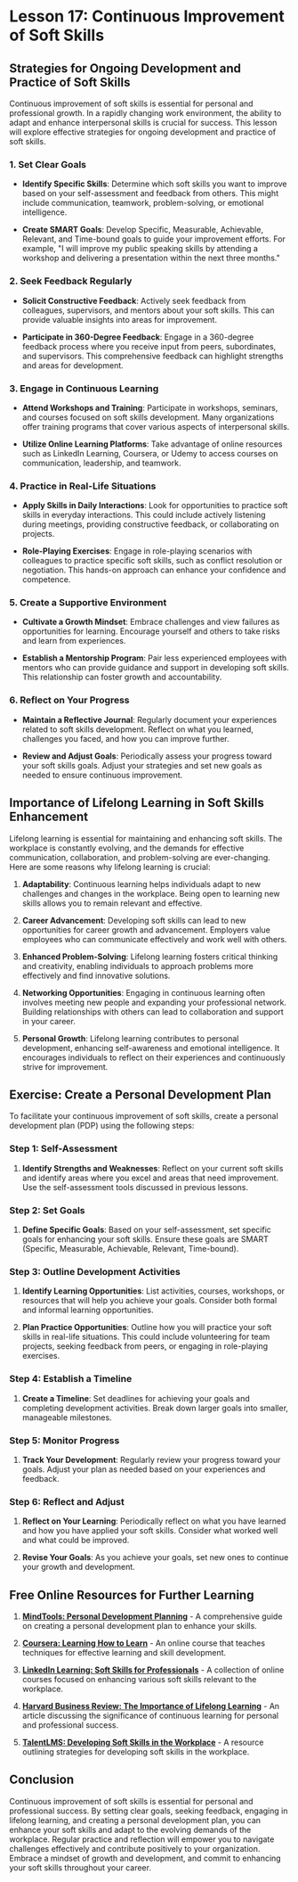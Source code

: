 # Lesson 17: Continuous Improvement of Soft Skills

## Strategies for Ongoing Development and Practice of Soft Skills

Continuous improvement of soft skills is essential for personal and professional growth. In a rapidly changing work environment, the ability to adapt and enhance interpersonal skills is crucial for success. This lesson will explore effective strategies for ongoing development and practice of soft skills.

### 1. Set Clear Goals

- **Identify Specific Skills**: Determine which soft skills you want to improve based on your self-assessment and feedback from others. This might include communication, teamwork, problem-solving, or emotional intelligence.

- **Create SMART Goals**: Develop Specific, Measurable, Achievable, Relevant, and Time-bound goals to guide your improvement efforts. For example, "I will improve my public speaking skills by attending a workshop and delivering a presentation within the next three months."

### 2. Seek Feedback Regularly

- **Solicit Constructive Feedback**: Actively seek feedback from colleagues, supervisors, and mentors about your soft skills. This can provide valuable insights into areas for improvement.

- **Participate in 360-Degree Feedback**: Engage in a 360-degree feedback process where you receive input from peers, subordinates, and supervisors. This comprehensive feedback can highlight strengths and areas for development.

### 3. Engage in Continuous Learning

- **Attend Workshops and Training**: Participate in workshops, seminars, and courses focused on soft skills development. Many organizations offer training programs that cover various aspects of interpersonal skills.

- **Utilize Online Learning Platforms**: Take advantage of online resources such as LinkedIn Learning, Coursera, or Udemy to access courses on communication, leadership, and teamwork.

### 4. Practice in Real-Life Situations

- **Apply Skills in Daily Interactions**: Look for opportunities to practice soft skills in everyday interactions. This could include actively listening during meetings, providing constructive feedback, or collaborating on projects.

- **Role-Playing Exercises**: Engage in role-playing scenarios with colleagues to practice specific soft skills, such as conflict resolution or negotiation. This hands-on approach can enhance your confidence and competence.

### 5. Create a Supportive Environment

- **Cultivate a Growth Mindset**: Embrace challenges and view failures as opportunities for learning. Encourage yourself and others to take risks and learn from experiences.

- **Establish a Mentorship Program**: Pair less experienced employees with mentors who can provide guidance and support in developing soft skills. This relationship can foster growth and accountability.

### 6. Reflect on Your Progress

- **Maintain a Reflective Journal**: Regularly document your experiences related to soft skills development. Reflect on what you learned, challenges you faced, and how you can improve further.

- **Review and Adjust Goals**: Periodically assess your progress toward your soft skills goals. Adjust your strategies and set new goals as needed to ensure continuous improvement.

## Importance of Lifelong Learning in Soft Skills Enhancement

Lifelong learning is essential for maintaining and enhancing soft skills. The workplace is constantly evolving, and the demands for effective communication, collaboration, and problem-solving are ever-changing. Here are some reasons why lifelong learning is crucial:

1. **Adaptability**: Continuous learning helps individuals adapt to new challenges and changes in the workplace. Being open to learning new skills allows you to remain relevant and effective.

2. **Career Advancement**: Developing soft skills can lead to new opportunities for career growth and advancement. Employers value employees who can communicate effectively and work well with others.

3. **Enhanced Problem-Solving**: Lifelong learning fosters critical thinking and creativity, enabling individuals to approach problems more effectively and find innovative solutions.

4. **Networking Opportunities**: Engaging in continuous learning often involves meeting new people and expanding your professional network. Building relationships with others can lead to collaboration and support in your career.

5. **Personal Growth**: Lifelong learning contributes to personal development, enhancing self-awareness and emotional intelligence. It encourages individuals to reflect on their experiences and continuously strive for improvement.

## Exercise: Create a Personal Development Plan

To facilitate your continuous improvement of soft skills, create a personal development plan (PDP) using the following steps:

### Step 1: Self-Assessment

1. **Identify Strengths and Weaknesses**: Reflect on your current soft skills and identify areas where you excel and areas that need improvement. Use the self-assessment tools discussed in previous lessons.

### Step 2: Set Goals

1. **Define Specific Goals**: Based on your self-assessment, set specific goals for enhancing your soft skills. Ensure these goals are SMART (Specific, Measurable, Achievable, Relevant, Time-bound).

### Step 3: Outline Development Activities

1. **Identify Learning Opportunities**: List activities, courses, workshops, or resources that will help you achieve your goals. Consider both formal and informal learning opportunities.

2. **Plan Practice Opportunities**: Outline how you will practice your soft skills in real-life situations. This could include volunteering for team projects, seeking feedback from peers, or engaging in role-playing exercises.

### Step 4: Establish a Timeline

1. **Create a Timeline**: Set deadlines for achieving your goals and completing development activities. Break down larger goals into smaller, manageable milestones.

### Step 5: Monitor Progress

1. **Track Your Development**: Regularly review your progress toward your goals. Adjust your plan as needed based on your experiences and feedback.

### Step 6: Reflect and Adjust

1. **Reflect on Your Learning**: Periodically reflect on what you have learned and how you have applied your soft skills. Consider what worked well and what could be improved.

2. **Revise Your Goals**: As you achieve your goals, set new ones to continue your growth and development.

## Free Online Resources for Further Learning

1. **[MindTools: Personal Development Planning](https://www.mindtools.com/pages/article/newTMC_02.htm)** - A comprehensive guide on creating a personal development plan to enhance your skills.

2. **[Coursera: Learning How to Learn](https://www.coursera.org/learn/learning-how-to-learn)** - An online course that teaches techniques for effective learning and skill development.

3. **[LinkedIn Learning: Soft Skills for Professionals](https://www.linkedin.com/learning/topics/soft-skills)** - A collection of online courses focused on enhancing various soft skills relevant to the workplace.

4. **[Harvard Business Review: The Importance of Lifelong Learning](https://hbr.org/2019/01/the-importance-of-lifelong-learning)** - An article discussing the significance of continuous learning for personal and professional success.

5. **[TalentLMS: Developing Soft Skills in the Workplace](https://www.talentlms.com/blog/developing-soft-skills-workplace-why-how)** - A resource outlining strategies for developing soft skills in the workplace.

## Conclusion

Continuous improvement of soft skills is essential for personal and professional success. By setting clear goals, seeking feedback, engaging in lifelong learning, and creating a personal development plan, you can enhance your soft skills and adapt to the evolving demands of the workplace. Regular practice and reflection will empower you to navigate challenges effectively and contribute positively to your organization. Embrace a mindset of growth and development, and commit to enhancing your soft skills throughout your career.
